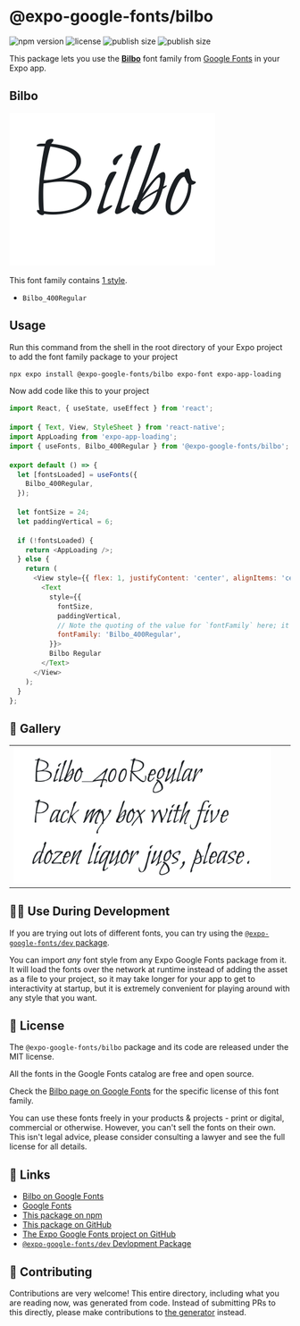 # @expo-google-fonts/bilbo

![npm version](https://flat.badgen.net/npm/v/@expo-google-fonts/bilbo)
![license](https://flat.badgen.net/github/license/expo/google-fonts)
![publish size](https://flat.badgen.net/packagephobia/install/@expo-google-fonts/bilbo)
![publish size](https://flat.badgen.net/packagephobia/publish/@expo-google-fonts/bilbo)

This package lets you use the [**Bilbo**](https://fonts.google.com/specimen/Bilbo) font family from [Google Fonts](https://fonts.google.com/) in your Expo app.

## Bilbo

![Bilbo](./font-family.png)

This font family contains [1 style](#-gallery).

- `Bilbo_400Regular`

## Usage

Run this command from the shell in the root directory of your Expo project to add the font family package to your project
```sh
npx expo install @expo-google-fonts/bilbo expo-font expo-app-loading
```

Now add code like this to your project
```js
import React, { useState, useEffect } from 'react';

import { Text, View, StyleSheet } from 'react-native';
import AppLoading from 'expo-app-loading';
import { useFonts, Bilbo_400Regular } from '@expo-google-fonts/bilbo';

export default () => {
  let [fontsLoaded] = useFonts({
    Bilbo_400Regular,
  });

  let fontSize = 24;
  let paddingVertical = 6;

  if (!fontsLoaded) {
    return <AppLoading />;
  } else {
    return (
      <View style={{ flex: 1, justifyContent: 'center', alignItems: 'center' }}>
        <Text
          style={{
            fontSize,
            paddingVertical,
            // Note the quoting of the value for `fontFamily` here; it expects a string!
            fontFamily: 'Bilbo_400Regular',
          }}>
          Bilbo Regular
        </Text>
      </View>
    );
  }
};

```

## 🔡 Gallery


||||
|-|-|-|
|![Bilbo_400Regular](./Bilbo_400Regular.ttf.png)||||


## 👩‍💻 Use During Development

If you are trying out lots of different fonts, you can try using the [`@expo-google-fonts/dev` package](https://github.com/expo/google-fonts/tree/master/font-packages/dev#readme).

You can import *any* font style from any Expo Google Fonts package from it. It will load the fonts
over the network at runtime instead of adding the asset as a file to your project, so it may take longer
for your app to get to interactivity at startup, but it is extremely convenient
for playing around with any style that you want.

## 📖 License

The `@expo-google-fonts/bilbo` package and its code are released under the MIT license.

All the fonts in the Google Fonts catalog are free and open source.

Check the [Bilbo page on Google Fonts](https://fonts.google.com/specimen/Bilbo) for the specific license of this font family.

You can use these fonts freely in your products & projects - print or digital, commercial or otherwise. However, you can't sell the fonts on their own. This isn't legal advice, please consider consulting a lawyer and see the full license for all details.

## 🔗 Links

- [Bilbo on Google Fonts](https://fonts.google.com/specimen/Bilbo)
- [Google Fonts](https://fonts.google.com/)
- [This package on npm](https://www.npmjs.com/package/@expo-google-fonts/bilbo)
- [This package on GitHub](https://github.com/expo/google-fonts/tree/master/font-packages/bilbo)
- [The Expo Google Fonts project on GitHub](https://github.com/expo/google-fonts)
- [`@expo-google-fonts/dev` Devlopment Package](https://github.com/expo/google-fonts/tree/master/font-packages/dev)

## 🤝 Contributing

Contributions are very welcome! This entire directory, including what you are reading now, was generated from code. Instead of submitting PRs to this directly, please make contributions to [the generator](https://github.com/expo/google-fonts/tree/master/packages/generator) instead.
